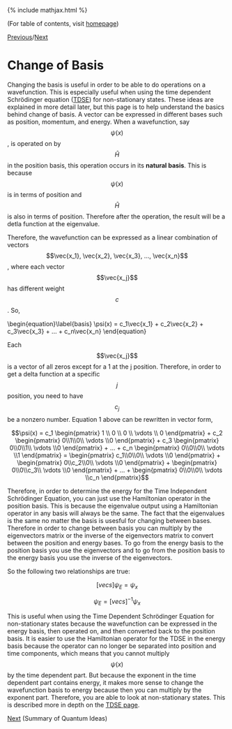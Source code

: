 {% include mathjax.html %}

(For table of contents, visit [homepage](/README.md))

[Previous](Linear_Algebra.md)/[Next](Quantum_ideas.md)

# Change of Basis

Changing the basis is useful in order to be able to do operations on a wavefunction. This is especially useful when using the time dependent Schrödinger equation ([TDSE](TDSE.md)) for non-stationary states. These ideas are explained in more detail later, but this page is to help understand the basics behind change of basis. A vector can be expressed in different bases such as position, momentum, and energy. When a wavefunction, say $$\psi(x)$$, is operated on by $$\hat{H}$$ in the position basis, this operation occurs in its **natural basis**. This is because $$\psi(x)$$ is in terms of position and $$\hat{H}$$ is also in terms of position. Therefore after the operation, the result will be a detla function at the eigenvalue. 

Therefore, the wavefunction can be expressed as a linear combination of vectors $$\vec{x_1}, \vec{x_2}, \vec{x_3}, ..., \vec{x_n}$$, where each vector $$\vec{x_j}$$ has different weight $$c$$. So, 

  \begin{equation}\label{basis}
    \psi(x) = c_1\vec{x_1} + c_2\vec{x_2} + c_3\vec{x_3} + ... + c_n\vec{x_n}
\end{equation}

Each $$\vec{x_j}$$ is a vector of all zeros except for a 1 at the j position. Therefore, in order to get a delta function at a specific $$j$$ position, you need to have $$c_j$$ be a nonzero number. Equation 1 above can be rewritten in vector form,

$$\psi(x) = c_1 \begin{pmatrix} 1 \\ 0 \\ 0 \\ \vdots \\ 0 \end{pmatrix} + c_2 \begin{pmatrix} 0\\1\\0\\ \vdots \\0 \end{pmatrix} + c_3 \begin{pmatrix} 0\\0\\1\\ \vdots \\0 \end{pmatrix} + ... + c_n \begin{pmatrix} 0\\0\\0\\ \vdots \\1 \end{pmatrix} = \begin{pmatrix} c_1\\0\\0\\ \vdots \\0 \end{pmatrix} + \begin{pmatrix} 0\\c_2\\0\\ \vdots \\0 \end{pmatrix} + \begin{pmatrix} 0\\0\\c_3\\ \vdots \\0 \end{pmatrix} + ... + \begin{pmatrix} 0\\0\\0\\ \vdots \\c_n \end{pmatrix}$$

Therefore, in order to determine the energy for the Time Independent Schrödinger Equation, you can just use the Hamiltonian operator in the position basis. This is because the eigenvalue output using a Hamiltonian operator in any basis will always be the same. The fact that the eigenvalues is the same no matter the basis is usesful for changing between bases. Therefore in order to change between basis you can multiply by the eigenvectors matrix or the inverse of the eigenvectors matrix to convert between the position and energy bases. To go from the energy basis to the position basis you use the eigenvectors and to go from the position basis to the energy basis you use the inverse of the eigenvectors. 

So the following two relationships are true:

$$[vecs]\psi_E=\psi_x$$

$$\psi_E = [vecs]^{-1} \psi_x$$

This is useful when using the Time Dependent Schrödinger Equation for non-stationary states because the wavefunction can be expressed in the energy basis, then operated on, and then converted back to the position basis. It is easier to use the Hamiltonian operator for the TDSE in the energy basis because the operator can no longer be separated into position and time components, which means that you cannot multiply $$\psi(x)$$ by the time dependent part. But because the exponent in the time dependent part contains energy, it makes more sense to change the wavefunction basis to energy because then you can multiply by the exponent part. Therefore, you are able to look at non-stationary states. This is described more in depth on the [TDSE page](TDSE.md).

[Next](Quantum_ideas.md) (Summary of Quantum Ideas)
